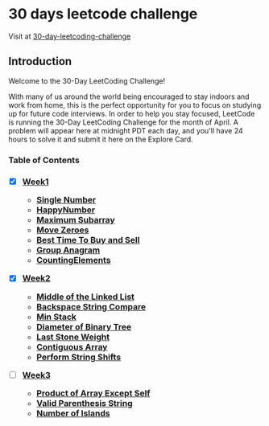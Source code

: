 <h1>30 days leetcode challenge</h2>

<p>Visit at <a href = "https://leetcode.com/explore/other/card/30-day-leetcoding-challenge">30-day-leetcoding-challenge</a></p>

<h2>Introduction</h2>

<p>Welcome to the 30-Day LeetCoding Challenge!</p>

<p>With many of us around the world being encouraged to stay indoors and work from home, this is the perfect opportunity for you to focus on studying up for future code interviews. In order to help you stay focused, LeetCode is running the 30-Day LeetCoding Challenge for the month of April. A problem will appear here at midnight PDT each day, and you'll have 24 hours to solve it and submit it here on the Explore Card.</p>

<h3>Table of Contents<h3>
  
  - [x] <a href = "./week1">Week1 </a>
  
    - <a href = "./week1/SingleNumber.py">Single Number</a>
    - <a href = "./week1/HappyNumber.py">HappyNumber</a>
    - <a href = "./week1/MaximumSubarray.py">Maximum Subarray</a>
    - <a href = "./week1/MoveZeroes.py">Move Zeroes</a>
    - <a href = "./week1/BestTimeToBuy.py">Best Time To Buy and Sell</a>
    - <a href = "./week1/GroupAnagram.py">Group Anagram</a>
    - <a href = "./week1/CountingElements.py">CountingElements</a>
  
  - [x] <a href = "./week2">Week2 </a>
    - <a href = "./week2/MiddleOfTheLinkedList.py">Middle of the Linked List</a>
    - <a href = "./week2/BackspaceStringCompare.py">Backspace String Compare</a>
    - <a href = "./week2/MinStack.py">Min Stack</a>
    - <a href = "./week2/DiameterofBinaryTree.py">Diameter of Binary Tree</a>
    - <a href = "./week2/LastStoneWeight.py">Last Stone Weight</a>
    - <a href = "./week2/ContiguousArray.py">Contiguous Array</a>
    - <a href = "./week2/PerformStringShifts.py">Perform String Shifts</a>
    
  - [ ] <a href = "./week3">Week3 </a>
    - <a href = "./week3/ProductofArrayExceptSelf.py">Product of Array Except Self</a>
    - <a href = "./week3/ValidParenthesisString.py">Valid Parenthesis String</a>
    - <a href = "./week3/NumberofIslands.py">Number of Islands</a>
<!--     - <a href = "./week3/NumberofIslands.py">1 - Number of Islands</a>
    - <a href = "./week3/NumberofIslands.py">1 - Number of Islands</a>
    - <a href = "./week3/NumberofIslands.py">1 - Number of Islands</a>
    - <a href = "./week3/NumberofIslands.py">1 - Number of Islands</a> -->
<!--   - <a href = "./week4">Week1 (completed)</a> -->

